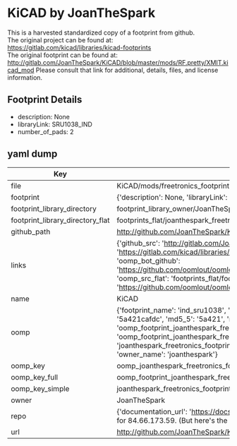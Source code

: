 # KiCAD by JoanTheSpark  
This is a harvested standardized copy of a footprint from github.  
The original project can be found at:  
https://gitlab.com/kicad/libraries/kicad-footprints  
The original footprint can be found at:
http://gitlab.com/JoanTheSpark/KiCAD/blob/master/mods/RF.pretty/XMIT.kicad_mod
Please consult that link for additional, details, files, and license information.  
## Footprint Details
* description: None  
* libraryLink: SRU1038_IND  
* number_of_pads: 2  
## yaml dump  
| Key | Value |  
| --- | --- |  
| file | KiCAD/mods/freetronics_footprints.pretty/IND_SRU1038.kicad_mod |  
| footprint | {'description': None, 'libraryLink': 'SRU1038_IND', 'number_of_pads': 2} |  
| footprint_library_directory | footprint_library_owner/JoanTheSpark_KiCAD |  
| footprint_library_directory_flat | footprints_flat/joanthespark_freetronics_footprints_ind_sru1038/working |  
| github_path | http://github.com/JoanTheSpark/KiCAD/blob/master/mods/freetronics_footprints.pretty/IND_SRU1038.kicad_mod |  
| links | {'github_src': 'http://gitlab.com/JoanTheSpark/KiCAD/blob/master/mods/RF.pretty/XMIT.kicad_mod', 'github_src_repo': 'https://gitlab.com/kicad/libraries/kicad-footprints', 'oomp_bot': 'footprints/joanthespark_freetronics_footprints_ind_sru1038/working', 'oomp_bot_github': 'https://github.com/oomlout/oomlout_oomp_footprint_bot/tree/main/footprints/joanthespark_freetronics_footprints_ind_sru1038/working', 'oomp_src_flat': 'footprints_flat/footprints_flat/joanthespark_freetronics_footprints_ind_sru1038/working', 'oomp_src_flat_github': 'https://github.com/oomlout/oomlout_oomp_footprint_src/tree/main/footprints_flat/joanthespark_freetronics_footprints_ind_sru1038/working'} |  
| name | KiCAD |  
| oomp | {'footprint_name': 'ind_sru1038', 'library_name': 'freetronics_footprints', 'md5': '5a421cafdcb689debb394548516424c1', 'md5_10': '5a421cafdc', 'md5_5': '5a421', 'md5_6': '5a421c', 'oomp_key': 'oomp_joanthespark_freetronics_footprints_ind_sru1038', 'oomp_key_extra': 'oomp_footprint_joanthespark_freetronics_footprints_ind_sru1038', 'oomp_key_full': 'oomp_footprint_joanthespark_freetronics_footprints_ind_sru1038_5a421c', 'oomp_key_simple': 'joanthespark_freetronics_footprints_ind_sru1038', 'original_filename': 'KiCAD/mods/freetronics_footprints.pretty/IND_SRU1038.kicad_mod', 'owner_name': 'joanthespark'} |  
| oomp_key | oomp_joanthespark_freetronics_footprints_ind_sru1038 |  
| oomp_key_full | oomp_footprint_joanthespark_freetronics_footprints_ind_sru1038 |  
| oomp_key_simple | joanthespark_freetronics_footprints_ind_sru1038 |  
| owner | JoanTheSpark |  
| repo | {'documentation_url': 'https://docs.github.com/rest/overview/resources-in-the-rest-api#rate-limiting', 'message': "API rate limit exceeded for 84.66.173.59. (But here's the good news: Authenticated requests get a higher rate limit. Check out the documentation for more details.)"} |  
| url | http://github.com/JoanTheSpark/KiCAD |  

